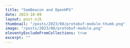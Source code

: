 ```yaml
---
title: "SemBeacon and OpenHPS"
date: 2023-10-09
layout: post.njk
thumbnail: "/posts/2023/08/protobuf-module-thumb.png"
image: "/posts/2023/08/protobuf-module.png"
eleventyExcludeFromCollections: true
excerpt: ""
---
```

